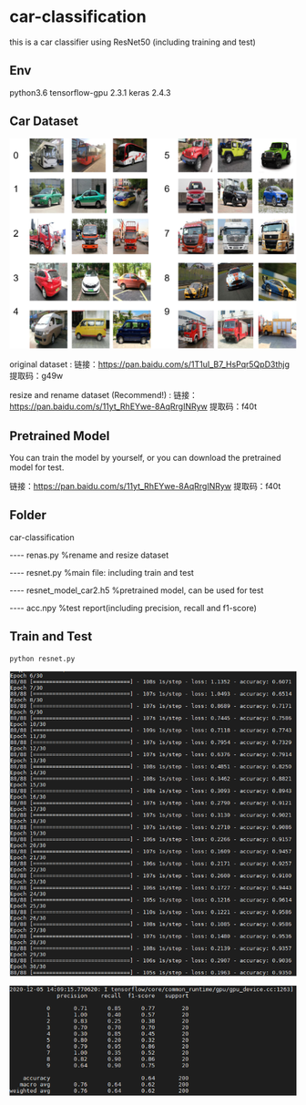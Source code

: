 # car-classification
this is a car classifier using ResNet50 (including training and test)

## Env
python3.6
tensorflow-gpu 2.3.1
keras 2.4.3

## Car Dataset
![DATASET](https://github.com/zq1335030905/car-classification/blob/main/%E5%9B%BE%E7%89%871.png)

original dataset : 链接：https://pan.baidu.com/s/1T1uI_B7_HsPqr5QpD3thjg 提取码：g49w 

resize and rename dataset (Recommend!) : 链接：https://pan.baidu.com/s/11yt_RhEYwe-8AqRrgINRyw  提取码：f40t 

## Pretrained Model
You can train the model by yourself, or you can download the pretrained model for test.

链接：https://pan.baidu.com/s/11yt_RhEYwe-8AqRrgINRyw  提取码：f40t

## Folder
car-classification

---- renas.py                %rename and resize dataset

---- resnet.py               %main file: including train and test

---- resnet_model_car2.h5    %pretrained model, can be used for test

---- acc.npy                 %test report(including precision, recall and f1-score)

## Train and Test
```bash
python resnet.py
```

![train](https://github.com/zq1335030905/car-classification/blob/main/train.png)

![test](https://github.com/zq1335030905/car-classification/blob/main/test.png)


